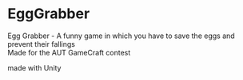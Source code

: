 # EggGrabber
Egg Grabber - A funny game in which you have to save the eggs and prevent their fallings  
Made for the AUT GameCraft contest  
  
made with Unity

